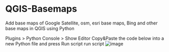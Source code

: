 # QGIS-Basemaps
Add base maps of Google Satellite, osm, esri base maps, Bing and other base maps in QGIS using Python

Plugins > Python Console > Show Editor
Copy&Paste the code below into a new Python file and press Run script run script
![image](https://user-images.githubusercontent.com/6077548/203066683-ac0afca2-27ca-4109-86ad-a76fd291fe36.png)
